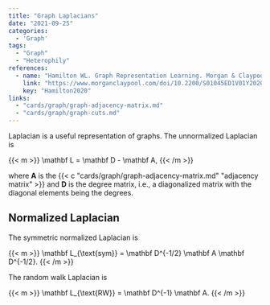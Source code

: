 ```yaml
---
title: "Graph Laplacians"
date: "2021-09-25"
categories:
  - 'Graph'
tags:
  - "Graph"
  - "Heterophily"
references:
  - name: "Hamilton WL. Graph Representation Learning. Morgan & Claypool Publishers; 2020. pp. 1–159. doi:10.2200/S01045ED1V01Y202009AIM046"
    link: "https://www.morganclaypool.com/doi/10.2200/S01045ED1V01Y202009AIM046"
    key: "Hamilton2020"
links:
  - "cards/graph/graph-adjacency-matrix.md"
  - "cards/graph/graph-cuts.md"
---
```



Laplacian is a useful representation of graphs. The unnormalized Laplacian is

{{< m >}}
\mathbf L = \mathbf D - \mathbf A,
{{< /m >}}

where $\mathbf A$ is the {{< c "cards/graph/graph-adjacency-matrix.md" "adjacency matrix" >}} and $\mathbf D$ is the degree matrix, i.e., a diagonalized matrix with the diagonal elements being the degrees.

## Normalized Laplacian

The symmetric normalized Laplacian is

{{< m >}}
\mathbf L_{\text{sym}} = \mathbf D^{-1/2} \mathbf A \mathbf D^{-1/2}.
{{< /m >}}

The random walk Laplacian is

{{< m >}}
\mathbf L_{\text{RW}} = \mathbf D^{-1} \mathbf A.
{{< /m >}}
